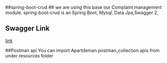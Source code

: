 ##spring-boot-crud ##
we are using this base our Complaint management module.
spring-boot-crud is an Spring Boot, Mysql, Data Jpa,Swagger 2,

## Swagger Link

[link](http://localhost:8080/swagger-ui.html)

##Postman api
You can import Apartdeman.postman_collection apis  from under resources folder



